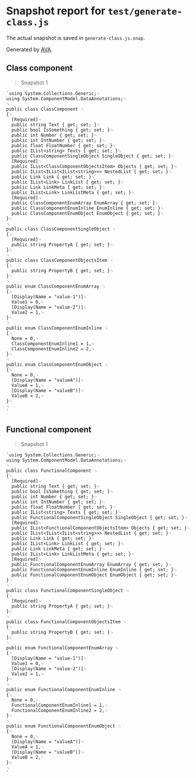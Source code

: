 # Snapshot report for `test/generate-class.js`

The actual snapshot is saved in `generate-class.js.snap`.

Generated by [AVA](https://ava.li).

## Class component

> Snapshot 1

    `using System.Collections.Generic;␊
    using System.ComponentModel.DataAnnotations;␊
    ␊
    public class ClassComponent ␊
    {␊
      [Required]␊
      public string Text { get; set; }␊
      public bool IsSomething { get; set; }␊
      public int Number { get; set; }␊
      public int IntNumber { get; set; }␊
      public float FloatNumber { get; set; }␊
      public IList<string> Texts { get; set; }␊
      public ClassComponentSingleObject SingleObject { get; set; }␊
      [Required]␊
      public IList<ClassComponentObjectsItem> Objects { get; set; }␊
      public IList<IList<IList<string>>> NestedList { get; set; }␊
      public Link Link { get; set; }␊
      public IList<Link> LinkList { get; set; }␊
      public Link LinkMeta { get; set; }␊
      public IList<Link> LinkListMeta { get; set; }␊
      [Required]␊
      public ClassComponentEnumArray EnumArray { get; set; }␊
      public ClassComponentEnumInline EnumInline { get; set; }␊
      public ClassComponentEnumObject EnumObject { get; set; }␊
    }␊
    ␊
    public class ClassComponentSingleObject ␊
    {␊
      [Required]␊
      public string PropertyA { get; set; }␊
    }␊
    ␊
    public class ClassComponentObjectsItem ␊
    {␊
      public string PropertyB { get; set; }␊
    }␊
    ␊
    public enum ClassComponentEnumArray ␊
    {␊
      [Display(Name = "value-1")]␊
      Value1 = 0,␊
      [Display(Name = "value-2")]␊
      Value2 = 1,␊
    }␊
    ␊
    public enum ClassComponentEnumInline ␊
    {␊
      None = 0,␊
      ClassComponentEnumInline1 = 1,␊
      ClassComponentEnumInline2 = 2,␊
    }␊
    ␊
    public enum ClassComponentEnumObject ␊
    {␊
      None = 0,␊
      [Display(Name = "valueA")]␊
      ValueA = 1,␊
      [Display(Name = "valueB")]␊
      ValueB = 2,␊
    }␊
    ␊
    `

## Functional component

> Snapshot 1

    `using System.Collections.Generic;␊
    using System.ComponentModel.DataAnnotations;␊
    ␊
    public class FunctionalComponent ␊
    {␊
      [Required]␊
      public string Text { get; set; }␊
      public bool IsSomething { get; set; }␊
      public int Number { get; set; }␊
      public int IntNumber { get; set; }␊
      public float FloatNumber { get; set; }␊
      public IList<string> Texts { get; set; }␊
      public FunctionalComponentSingleObject SingleObject { get; set; }␊
      [Required]␊
      public IList<FunctionalComponentObjectsItem> Objects { get; set; }␊
      public IList<IList<IList<string>>> NestedList { get; set; }␊
      public Link Link { get; set; }␊
      public IList<Link> LinkList { get; set; }␊
      public Link LinkMeta { get; set; }␊
      public IList<Link> LinkListMeta { get; set; }␊
      [Required]␊
      public FunctionalComponentEnumArray EnumArray { get; set; }␊
      public FunctionalComponentEnumInline EnumInline { get; set; }␊
      public FunctionalComponentEnumObject EnumObject { get; set; }␊
    }␊
    ␊
    public class FunctionalComponentSingleObject ␊
    {␊
      [Required]␊
      public string PropertyA { get; set; }␊
    }␊
    ␊
    public class FunctionalComponentObjectsItem ␊
    {␊
      public string PropertyB { get; set; }␊
    }␊
    ␊
    public enum FunctionalComponentEnumArray ␊
    {␊
      [Display(Name = "value-1")]␊
      Value1 = 0,␊
      [Display(Name = "value-2")]␊
      Value2 = 1,␊
    }␊
    ␊
    public enum FunctionalComponentEnumInline ␊
    {␊
      None = 0,␊
      FunctionalComponentEnumInline1 = 1,␊
      FunctionalComponentEnumInline2 = 2,␊
    }␊
    ␊
    public enum FunctionalComponentEnumObject ␊
    {␊
      None = 0,␊
      [Display(Name = "valueA")]␊
      ValueA = 1,␊
      [Display(Name = "valueB")]␊
      ValueB = 2,␊
    }␊
    ␊
    `
